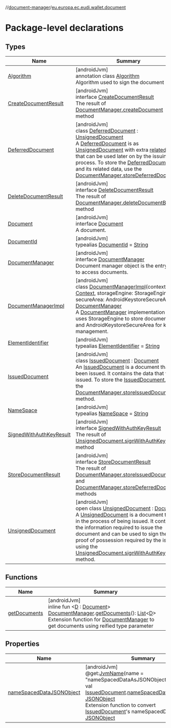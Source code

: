 //[document-manager](../../index.md)/[eu.europa.ec.eudi.wallet.document](index.md)

# Package-level declarations

## Types

| Name                                                               | Summary                                                                                                                                                                                                                                                                                                                                                                                                                                                                                                                            |
|--------------------------------------------------------------------|------------------------------------------------------------------------------------------------------------------------------------------------------------------------------------------------------------------------------------------------------------------------------------------------------------------------------------------------------------------------------------------------------------------------------------------------------------------------------------------------------------------------------------|
| [Algorithm](-algorithm/index.md)                                   | [androidJvm]<br>annotation class [Algorithm](-algorithm/index.md)<br>Algorithm used to sign the document                                                                                                                                                                                                                                                                                                                                                                                                                           |
| [CreateDocumentResult](-create-document-result/index.md)           | [androidJvm]<br>interface [CreateDocumentResult](-create-document-result/index.md)<br>The result of [DocumentManager.createDocument](-document-manager/create-document.md) method                                                                                                                                                                                                                                                                                                                                                  |
| [DeferredDocument](-deferred-document/index.md)                    | [androidJvm]<br>class [DeferredDocument](-deferred-document/index.md) : [UnsignedDocument](-unsigned-document/index.md)<br>A [DeferredDocument](-deferred-document/index.md) is as [UnsignedDocument](-unsigned-document/index.md) with extra [relatedData](-deferred-document/related-data.md) that can be used later on by the issuing process. To store the [DeferredDocument](-deferred-document/index.md) and its related data, use the [DocumentManager.storeDeferredDocument](-document-manager/store-deferred-document.md) |
| [DeleteDocumentResult](-delete-document-result/index.md)           | [androidJvm]<br>interface [DeleteDocumentResult](-delete-document-result/index.md)<br>The result of [DocumentManager.deleteDocumentById](-document-manager/delete-document-by-id.md) method                                                                                                                                                                                                                                                                                                                                        |
| [Document](-document/index.md)                                     | [androidJvm]<br>interface [Document](-document/index.md)<br>A document.                                                                                                                                                                                                                                                                                                                                                                                                                                                            |
| [DocumentId](index.md#659369697%2FClasslikes%2F1351694608)         | [androidJvm]<br>typealias [DocumentId](index.md#659369697%2FClasslikes%2F1351694608) = [String](https://kotlinlang.org/api/latest/jvm/stdlib/kotlin/-string/index.html)                                                                                                                                                                                                                                                                                                                                                            |
| [DocumentManager](-document-manager/index.md)                      | [androidJvm]<br>interface [DocumentManager](-document-manager/index.md)<br>Document manager object is the entry point to access documents.                                                                                                                                                                                                                                                                                                                                                                                         |
| [DocumentManagerImpl](-document-manager-impl/index.md)             | [androidJvm]<br>class [DocumentManagerImpl](-document-manager-impl/index.md)(context: [Context](https://developer.android.com/reference/kotlin/android/content/Context.html), storageEngine: StorageEngine, secureArea: AndroidKeystoreSecureArea) : [DocumentManager](-document-manager/index.md)<br>A [DocumentManager](-document-manager/index.md) implementation that uses StorageEngine to store documents and AndroidKeystoreSecureArea for key management.                                                                  |
| [ElementIdentifier](index.md#-190936378%2FClasslikes%2F1351694608) | [androidJvm]<br>typealias [ElementIdentifier](index.md#-190936378%2FClasslikes%2F1351694608) = [String](https://kotlinlang.org/api/latest/jvm/stdlib/kotlin/-string/index.html)                                                                                                                                                                                                                                                                                                                                                    |
| [IssuedDocument](-issued-document/index.md)                        | [androidJvm]<br>class [IssuedDocument](-issued-document/index.md) : [Document](-document/index.md)<br>An [IssuedDocument](-issued-document/index.md) is a document that has been issued. It contains the data that was issued. To store the [IssuedDocument](-issued-document/index.md), use the [DocumentManager.storeIssuedDocument](-document-manager/store-issued-document.md) method.                                                                                                                                         |
| [NameSpace](index.md#1862659344%2FClasslikes%2F1351694608)         | [androidJvm]<br>typealias [NameSpace](index.md#1862659344%2FClasslikes%2F1351694608) = [String](https://kotlinlang.org/api/latest/jvm/stdlib/kotlin/-string/index.html)                                                                                                                                                                                                                                                                                                                                                            |
| [SignedWithAuthKeyResult](-signed-with-auth-key-result/index.md)   | [androidJvm]<br>interface [SignedWithAuthKeyResult](-signed-with-auth-key-result/index.md)<br>The result of [UnsignedDocument.signWithAuthKey](-unsigned-document/sign-with-auth-key.md) method                                                                                                                                                                                                                                                                                                                                    |
| [StoreDocumentResult](-store-document-result/index.md)             | [androidJvm]<br>interface [StoreDocumentResult](-store-document-result/index.md)<br>The result of [DocumentManager.storeIssuedDocument](-document-manager/store-issued-document.md) and [DocumentManager.storeDeferredDocument](-document-manager/store-deferred-document.md) methods                                                                                                                                                                                                                                              |
| [UnsignedDocument](-unsigned-document/index.md)                    | [androidJvm]<br>open class [UnsignedDocument](-unsigned-document/index.md) : [Document](-document/index.md)<br>A [UnsignedDocument](-unsigned-document/index.md) is a document that is in the process of being issued. It contains the information required to issue the document and can be used to sign the proof of possession required by the issuers using the [UnsignedDocument.signWithAuthKey](-unsigned-document/sign-with-auth-key.md) method.                                                                           |

## Functions

| Name                             | Summary                                                                                                                                                                                                                                                                                                                                                                                                                 |
|----------------------------------|-------------------------------------------------------------------------------------------------------------------------------------------------------------------------------------------------------------------------------------------------------------------------------------------------------------------------------------------------------------------------------------------------------------------------|
| [getDocuments](get-documents.md) | [androidJvm]<br>inline fun &lt;[D](get-documents.md) : [Document](-document/index.md)&gt; [DocumentManager](-document-manager/index.md).[getDocuments](get-documents.md)(): [List](https://kotlinlang.org/api/latest/jvm/stdlib/kotlin.collections/-list/index.html)&lt;[D](get-documents.md)&gt;<br>Extension function for [DocumentManager](-document-manager/index.md) to get documents using reified type parameter |

## Properties

| Name                                                           | Summary                                                                                                                                                                                                                                                                                                                                                                                                                                                                                                                                                     |
|----------------------------------------------------------------|-------------------------------------------------------------------------------------------------------------------------------------------------------------------------------------------------------------------------------------------------------------------------------------------------------------------------------------------------------------------------------------------------------------------------------------------------------------------------------------------------------------------------------------------------------------|
| [nameSpacedDataJSONObject](name-spaced-data-j-s-o-n-object.md) | [androidJvm]<br>@get:[JvmName](https://kotlinlang.org/api/latest/jvm/stdlib/kotlin.jvm/-jvm-name/index.html)(name = &quot;nameSpacedDataAsJSONObject&quot;)<br>val [IssuedDocument](-issued-document/index.md).[nameSpacedDataJSONObject](name-spaced-data-j-s-o-n-object.md): [JSONObject](https://developer.android.com/reference/kotlin/org/json/JSONObject.html)<br>Extension function to convert [IssuedDocument](-issued-document/index.md)'s nameSpacedData to [JSONObject](https://developer.android.com/reference/kotlin/org/json/JSONObject.html) |
